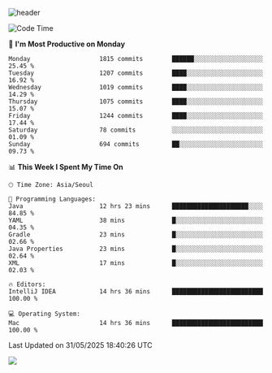 ![header](https://capsule-render.vercel.app/api?type=Egg&color=timeAuto&height=300&section=header&text=PoPo&fontSize=90&animation=fadeIn)

  <!--START_SECTION:waka-->
![Code Time](http://img.shields.io/badge/Code%20Time-2%2C736%20hrs%2021%20mins-blue)

📅 **I'm Most Productive on Monday** 

```text
Monday                   1815 commits        ██████░░░░░░░░░░░░░░░░░░░   25.45 % 
Tuesday                  1207 commits        ████░░░░░░░░░░░░░░░░░░░░░   16.92 % 
Wednesday                1019 commits        ████░░░░░░░░░░░░░░░░░░░░░   14.29 % 
Thursday                 1075 commits        ████░░░░░░░░░░░░░░░░░░░░░   15.07 % 
Friday                   1244 commits        ████░░░░░░░░░░░░░░░░░░░░░   17.44 % 
Saturday                 78 commits          ░░░░░░░░░░░░░░░░░░░░░░░░░   01.09 % 
Sunday                   694 commits         ██░░░░░░░░░░░░░░░░░░░░░░░   09.73 % 
```


📊 **This Week I Spent My Time On** 

```text
🕑︎ Time Zone: Asia/Seoul

💬 Programming Languages: 
Java                     12 hrs 23 mins      █████████████████████░░░░   84.85 % 
YAML                     38 mins             █░░░░░░░░░░░░░░░░░░░░░░░░   04.35 % 
Gradle                   23 mins             █░░░░░░░░░░░░░░░░░░░░░░░░   02.66 % 
Java Properties          23 mins             █░░░░░░░░░░░░░░░░░░░░░░░░   02.64 % 
XML                      17 mins             █░░░░░░░░░░░░░░░░░░░░░░░░   02.03 % 

🔥 Editors: 
IntelliJ IDEA            14 hrs 36 mins      █████████████████████████   100.00 % 

💻 Operating System: 
Mac                      14 hrs 36 mins      █████████████████████████   100.00 % 
```


 Last Updated on 31/05/2025 18:40:26 UTC
<!--END_SECTION:waka-->



<img src="https://capsule-render.vercel.app/api?type=Egg&color=timeAuto&height=300&section=footer&text=PoPo&fontSize=90&animation=fadeIn&reversal=true" />

